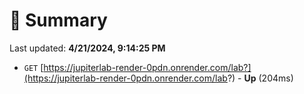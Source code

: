 # 📖 Summary
Last updated: **4/21/2024, 9:14:25 PM**

- `GET` [https://jupiterlab-render-0pdn.onrender.com/lab?](https://jupiterlab-render-0pdn.onrender.com/lab?) - **Up** (204ms)
